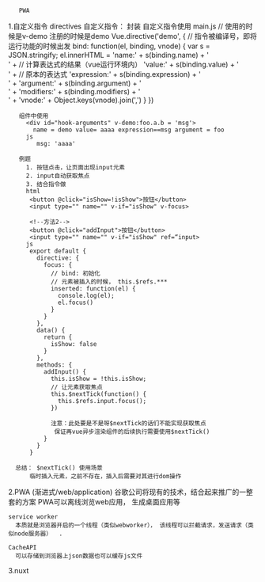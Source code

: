        PWA
  1.自定义指令 directives
     自定义指令： 封装
     自定义指令使用  main.js
         // 使用的时候是v-demo 注册的时候是demo
       Vue.directive('demo', {
          // 指令被编译号，即将运行功能的时候出发
          bind: function(el, binding, vnode) {
            var s = JSON.stringify;
            el.innerHTML = 
              'name:' + s(binding.name) + '<br>' +
                // 计算表达式的结果（vue运行环境内）
              'value:' + s(binding.value) + '<br>' +
                // 原本的表达式
              'expression:' + s(binding.expression) + '<br>' +
              'argument:' + s(binding.argument) + '<br>' +
              'modifiers:' + s(binding.modifiers) + '<br>' +
              'vnode:' + Object.keys(vnode).join(',')
          }
       })

       组件中使用
         <div id="hook-arguments" v-demo:foo.a.b = 'msg'>
           name = demo value= aaaa expression==msg argument = foo
         js
            msg: 'aaaa'

       例题
         1. 按钮点击，让页面出现input元素
         2. input自动获取焦点
         3. 结合指令做 
         html
          <button @click="isShow=!isShow">按钮</button>
          <input type="" name="" v-if="isShow" v-focus>

          <!--方法2-->
          <button @click="addInput">按钮</button>
          <input type="" name="" v-if="isShow" ref=“input>
         js
          export default {
            directive: {
              focus: {
                // bind: 初始化
                // 元素被插入的时候， this.$refs.***
                inserted: function(el) {
                  console.log(el);
                  el.focus()
                }
              }
            },
            data() {
              return {
                isShow: false
              }
            },
            methods: {
              addInput() {
                this.isShow = !this.isShow;
                // 让元素获取焦点
                this.$nextTick(function() {
                  this.$refs.input.focus();
                })

                注意：此处要是不是呀$nextTick的话们不能实现获取焦点 
                 保证再vue异步渲染组件的后续执行需要使用$nextTick()
              }
            }
          }

      总结： $nextTick() 使用场景
          临时插入元素，之前不存在，插入后需要对其进行dom操作


  2.PWA (渐进式/web/application)
    谷歌公司将现有的技术，结合起来推广的一整套的方案
    PWA可以离线浏览web应用， 生成桌面应用等

    service worker
      本质就是浏览器开启的一个线程（类似webworker）， 该线程可以拦截请求，发送请求（类似node服务器）  .

    CacheAPI
      可以存储到浏览器上json数据也可以缓存js文件  

  3.nuxt
